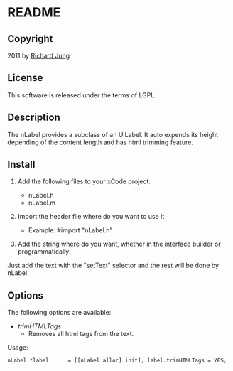 # README

## Copyright
2011 by [Richard Jung](http://www.rjonline.de/)

## License
This software is released under the terms of LGPL.

## Description
The nLabel provides a subclass of an UILabel. It auto expends its height depending of the content length and has html trimming feature.

## Install
1. Add the following files to your xCode project:
	
	- nLabel.h
	- nLabel.m
	
2. Import the header file where do you want to use it

	- Example: #import "nLabel.h"
	
3. Add the string where do you want, whether in the interface builder or programmatically:

Just add the text with the "setText" selector and the rest will be done by nLabel.

## Options

The following options are available:

* *trimHTMLTags*
	* Removes all html tags from the text.

Usage:

``nLabel *label 	 = [[nLabel alloc] init];
label.trimHTMLTags = YES;``